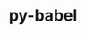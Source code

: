---
title: "py-babel"
layout: cache
categories: [package, develop]
meta: {"versions": ["2.12.1"], "compilers": ["gcc@=11.1.0", "gcc@=11.4.0", "gcc@=9.4.0", "oneapi@=2023.2.0", "oneapi@=2024.0.0"], "oss": ["ubuntu20.04", "ubuntu22.04"], "platforms": ["linux"], "targets": ["aarch64", "neoverse_v1", "neoverse_v2", "ppc64le", "x86_64_v3"], "stacks": ["data-vis-sdk", "e4s", "e4s-aarch64", "e4s-neoverse-v2", "e4s-neoverse_v1", "e4s-oneapi", "e4s-power", "root"], "num_specs": 30, "num_specs_by_stack": {"e4s-neoverse_v1": 4, "root": 30, "e4s-power": 6, "data-vis-sdk": 3, "e4s": 5, "e4s-oneapi": 6, "e4s-aarch64": 2, "e4s-neoverse-v2": 4}}
spec_details: [{"hash": "khzv2dumzpc7b6kwaiacmsavwiiovuvc", "compiler": "gcc@=11.4.0", "versions": ["2.12.1"], "os": "ubuntu20.04", "platform": "linux", "target": "neoverse_v1", "variants": ["build_system=python_pip"], "stacks": ["e4s-neoverse_v1", "root"], "size": "-", "tarball": "https://binaries.spack.io/develop/build_cache/linux-ubuntu20.04-neoverse_v1/gcc-11.4.0/py-babel-2.12.1/linux-ubuntu20.04-neoverse_v1-gcc-11.4.0-py-babel-2.12.1-khzv2dumzpc7b6kwaiacmsavwiiovuvc.spack"}, {"hash": "dgm2xwrvjz7d3fnecho2eodxkgmwm7pk", "compiler": "gcc@=11.4.0", "versions": ["2.12.1"], "os": "ubuntu20.04", "platform": "linux", "target": "neoverse_v1", "variants": ["build_system=python_pip"], "stacks": ["e4s-neoverse_v1", "root"], "size": "-", "tarball": "https://binaries.spack.io/develop/build_cache/linux-ubuntu20.04-neoverse_v1/gcc-11.4.0/py-babel-2.12.1/linux-ubuntu20.04-neoverse_v1-gcc-11.4.0-py-babel-2.12.1-dgm2xwrvjz7d3fnecho2eodxkgmwm7pk.spack"}, {"hash": "u7mhpi2yknloxoobylapj2z3ycspdkz7", "compiler": "gcc@=11.4.0", "versions": ["2.12.1"], "os": "ubuntu20.04", "platform": "linux", "target": "neoverse_v1", "variants": ["build_system=python_pip"], "stacks": ["e4s-neoverse_v1", "root"], "size": "-", "tarball": "https://binaries.spack.io/develop/build_cache/linux-ubuntu20.04-neoverse_v1/gcc-11.4.0/py-babel-2.12.1/linux-ubuntu20.04-neoverse_v1-gcc-11.4.0-py-babel-2.12.1-u7mhpi2yknloxoobylapj2z3ycspdkz7.spack"}, {"hash": "a7axjuypaxoo4lqlyeuwkgscgeitujic", "compiler": "gcc@=11.4.0", "versions": ["2.12.1"], "os": "ubuntu20.04", "platform": "linux", "target": "neoverse_v1", "variants": ["build_system=python_pip"], "stacks": ["e4s-neoverse_v1", "root"], "size": "-", "tarball": "https://binaries.spack.io/develop/build_cache/linux-ubuntu20.04-neoverse_v1/gcc-11.4.0/py-babel-2.12.1/linux-ubuntu20.04-neoverse_v1-gcc-11.4.0-py-babel-2.12.1-a7axjuypaxoo4lqlyeuwkgscgeitujic.spack"}, {"hash": "r7devy27prvd4cjbl5qh6lw4ox4hw3mc", "compiler": "gcc@=9.4.0", "versions": ["2.12.1"], "os": "ubuntu20.04", "platform": "linux", "target": "ppc64le", "variants": ["build_system=python_pip"], "stacks": ["e4s-power", "root"], "size": "-", "tarball": "https://binaries.spack.io/develop/build_cache/linux-ubuntu20.04-ppc64le/gcc-9.4.0/py-babel-2.12.1/linux-ubuntu20.04-ppc64le-gcc-9.4.0-py-babel-2.12.1-r7devy27prvd4cjbl5qh6lw4ox4hw3mc.spack"}, {"hash": "5eitq2etwsyiwoqbnifhu4ssmzzts7fp", "compiler": "gcc@=9.4.0", "versions": ["2.12.1"], "os": "ubuntu20.04", "platform": "linux", "target": "ppc64le", "variants": ["build_system=python_pip"], "stacks": ["e4s-power", "root"], "size": "-", "tarball": "https://binaries.spack.io/develop/build_cache/linux-ubuntu20.04-ppc64le/gcc-9.4.0/py-babel-2.12.1/linux-ubuntu20.04-ppc64le-gcc-9.4.0-py-babel-2.12.1-5eitq2etwsyiwoqbnifhu4ssmzzts7fp.spack"}, {"hash": "5fldochvtf2asnbq7abu4eyvzyequ42h", "compiler": "gcc@=9.4.0", "versions": ["2.12.1"], "os": "ubuntu20.04", "platform": "linux", "target": "ppc64le", "variants": ["build_system=python_pip"], "stacks": ["e4s-power", "root"], "size": "-", "tarball": "https://binaries.spack.io/develop/build_cache/linux-ubuntu20.04-ppc64le/gcc-9.4.0/py-babel-2.12.1/linux-ubuntu20.04-ppc64le-gcc-9.4.0-py-babel-2.12.1-5fldochvtf2asnbq7abu4eyvzyequ42h.spack"}, {"hash": "yl4ebw2rj5f47ajcsax3wo3l6qzpv52b", "compiler": "gcc@=9.4.0", "versions": ["2.12.1"], "os": "ubuntu20.04", "platform": "linux", "target": "ppc64le", "variants": ["build_system=python_pip"], "stacks": ["e4s-power", "root"], "size": "-", "tarball": "https://binaries.spack.io/develop/build_cache/linux-ubuntu20.04-ppc64le/gcc-9.4.0/py-babel-2.12.1/linux-ubuntu20.04-ppc64le-gcc-9.4.0-py-babel-2.12.1-yl4ebw2rj5f47ajcsax3wo3l6qzpv52b.spack"}, {"hash": "wg6bx333rxmjleytzjauaqip4m6ijdhp", "compiler": "gcc@=9.4.0", "versions": ["2.12.1"], "os": "ubuntu20.04", "platform": "linux", "target": "ppc64le", "variants": ["build_system=python_pip"], "stacks": ["e4s-power", "root"], "size": "-", "tarball": "https://binaries.spack.io/develop/build_cache/linux-ubuntu20.04-ppc64le/gcc-9.4.0/py-babel-2.12.1/linux-ubuntu20.04-ppc64le-gcc-9.4.0-py-babel-2.12.1-wg6bx333rxmjleytzjauaqip4m6ijdhp.spack"}, {"hash": "ytjnnj245ewjxbqki424yhunnbtf75f5", "compiler": "gcc@=9.4.0", "versions": ["2.12.1"], "os": "ubuntu20.04", "platform": "linux", "target": "ppc64le", "variants": ["build_system=python_pip"], "stacks": ["e4s-power", "root"], "size": "-", "tarball": "https://binaries.spack.io/develop/build_cache/linux-ubuntu20.04-ppc64le/gcc-9.4.0/py-babel-2.12.1/linux-ubuntu20.04-ppc64le-gcc-9.4.0-py-babel-2.12.1-ytjnnj245ewjxbqki424yhunnbtf75f5.spack"}, {"hash": "e6wztjac3mmy456kw6e5kz36jrq6yyvy", "compiler": "gcc@=11.1.0", "versions": ["2.12.1"], "os": "ubuntu20.04", "platform": "linux", "target": "x86_64_v3", "variants": ["build_system=python_pip"], "stacks": ["data-vis-sdk", "root"], "size": "-", "tarball": "https://binaries.spack.io/develop/build_cache/linux-ubuntu20.04-x86_64_v3/gcc-11.1.0/py-babel-2.12.1/linux-ubuntu20.04-x86_64_v3-gcc-11.1.0-py-babel-2.12.1-e6wztjac3mmy456kw6e5kz36jrq6yyvy.spack"}, {"hash": "lq5sl2nbpxk2kljxnmgsyuq3e2nswjzl", "compiler": "gcc@=11.1.0", "versions": ["2.12.1"], "os": "ubuntu20.04", "platform": "linux", "target": "x86_64_v3", "variants": ["build_system=python_pip"], "stacks": ["data-vis-sdk", "root"], "size": "-", "tarball": "https://binaries.spack.io/develop/build_cache/linux-ubuntu20.04-x86_64_v3/gcc-11.1.0/py-babel-2.12.1/linux-ubuntu20.04-x86_64_v3-gcc-11.1.0-py-babel-2.12.1-lq5sl2nbpxk2kljxnmgsyuq3e2nswjzl.spack"}, {"hash": "36wvwyffi3xkqglpj43fasnz477gfgh5", "compiler": "gcc@=11.1.0", "versions": ["2.12.1"], "os": "ubuntu20.04", "platform": "linux", "target": "x86_64_v3", "variants": ["build_system=python_pip"], "stacks": ["data-vis-sdk", "root"], "size": "-", "tarball": "https://binaries.spack.io/develop/build_cache/linux-ubuntu20.04-x86_64_v3/gcc-11.1.0/py-babel-2.12.1/linux-ubuntu20.04-x86_64_v3-gcc-11.1.0-py-babel-2.12.1-36wvwyffi3xkqglpj43fasnz477gfgh5.spack"}, {"hash": "reeczdovkdvoufymg3svgonlehpemh4c", "compiler": "gcc@=11.4.0", "versions": ["2.12.1"], "os": "ubuntu20.04", "platform": "linux", "target": "x86_64_v3", "variants": ["build_system=python_pip"], "stacks": ["e4s", "root"], "size": "-", "tarball": "https://binaries.spack.io/develop/build_cache/linux-ubuntu20.04-x86_64_v3/gcc-11.4.0/py-babel-2.12.1/linux-ubuntu20.04-x86_64_v3-gcc-11.4.0-py-babel-2.12.1-reeczdovkdvoufymg3svgonlehpemh4c.spack"}, {"hash": "foirdaxuxpjl5ra4ajpjz7gyjszrgy5l", "compiler": "gcc@=11.4.0", "versions": ["2.12.1"], "os": "ubuntu20.04", "platform": "linux", "target": "x86_64_v3", "variants": ["build_system=python_pip"], "stacks": ["e4s", "root"], "size": "-", "tarball": "https://binaries.spack.io/develop/build_cache/linux-ubuntu20.04-x86_64_v3/gcc-11.4.0/py-babel-2.12.1/linux-ubuntu20.04-x86_64_v3-gcc-11.4.0-py-babel-2.12.1-foirdaxuxpjl5ra4ajpjz7gyjszrgy5l.spack"}, {"hash": "exl7rdhwwzofoenbcaaktsy4lbxrwimv", "compiler": "gcc@=11.4.0", "versions": ["2.12.1"], "os": "ubuntu20.04", "platform": "linux", "target": "x86_64_v3", "variants": ["build_system=python_pip"], "stacks": ["e4s", "root"], "size": "-", "tarball": "https://binaries.spack.io/develop/build_cache/linux-ubuntu20.04-x86_64_v3/gcc-11.4.0/py-babel-2.12.1/linux-ubuntu20.04-x86_64_v3-gcc-11.4.0-py-babel-2.12.1-exl7rdhwwzofoenbcaaktsy4lbxrwimv.spack"}, {"hash": "nemla42pux7llwtytdnux6uvmhdnakj3", "compiler": "gcc@=11.4.0", "versions": ["2.12.1"], "os": "ubuntu20.04", "platform": "linux", "target": "x86_64_v3", "variants": ["build_system=python_pip"], "stacks": ["e4s", "root"], "size": "-", "tarball": "https://binaries.spack.io/develop/build_cache/linux-ubuntu20.04-x86_64_v3/gcc-11.4.0/py-babel-2.12.1/linux-ubuntu20.04-x86_64_v3-gcc-11.4.0-py-babel-2.12.1-nemla42pux7llwtytdnux6uvmhdnakj3.spack"}, {"hash": "z7jl326cnpk5wthdmdopzdyxuojkpbxp", "compiler": "gcc@=11.4.0", "versions": ["2.12.1"], "os": "ubuntu20.04", "platform": "linux", "target": "x86_64_v3", "variants": ["build_system=python_pip"], "stacks": ["e4s", "root"], "size": "-", "tarball": "https://binaries.spack.io/develop/build_cache/linux-ubuntu20.04-x86_64_v3/gcc-11.4.0/py-babel-2.12.1/linux-ubuntu20.04-x86_64_v3-gcc-11.4.0-py-babel-2.12.1-z7jl326cnpk5wthdmdopzdyxuojkpbxp.spack"}, {"hash": "5i43j27omezcoins7vd63pqgyrnixrxr", "compiler": "oneapi@=2023.2.0", "versions": ["2.12.1"], "os": "ubuntu20.04", "platform": "linux", "target": "x86_64_v3", "variants": ["build_system=python_pip"], "stacks": ["e4s-oneapi", "root"], "size": "-", "tarball": "https://binaries.spack.io/develop/build_cache/linux-ubuntu20.04-x86_64_v3/oneapi-2023.2.0/py-babel-2.12.1/linux-ubuntu20.04-x86_64_v3-oneapi-2023.2.0-py-babel-2.12.1-5i43j27omezcoins7vd63pqgyrnixrxr.spack"}, {"hash": "ujinblbczuf474ch4yerrdgym2hp5eyk", "compiler": "oneapi@=2023.2.0", "versions": ["2.12.1"], "os": "ubuntu20.04", "platform": "linux", "target": "x86_64_v3", "variants": ["build_system=python_pip"], "stacks": ["e4s-oneapi", "root"], "size": "-", "tarball": "https://binaries.spack.io/develop/build_cache/linux-ubuntu20.04-x86_64_v3/oneapi-2023.2.0/py-babel-2.12.1/linux-ubuntu20.04-x86_64_v3-oneapi-2023.2.0-py-babel-2.12.1-ujinblbczuf474ch4yerrdgym2hp5eyk.spack"}, {"hash": "2kn5hxn5lgee7n275kvyuj5qnve5erdg", "compiler": "gcc@=11.4.0", "versions": ["2.12.1"], "os": "ubuntu22.04", "platform": "linux", "target": "aarch64", "variants": ["build_system=python_pip"], "stacks": ["e4s-aarch64", "root"], "size": "-", "tarball": "https://binaries.spack.io/develop/build_cache/linux-ubuntu22.04-aarch64/gcc-11.4.0/py-babel-2.12.1/linux-ubuntu22.04-aarch64-gcc-11.4.0-py-babel-2.12.1-2kn5hxn5lgee7n275kvyuj5qnve5erdg.spack"}, {"hash": "6cqjwmkgqwprnrbjs3sleu2w2vcmxjwn", "compiler": "gcc@=11.4.0", "versions": ["2.12.1"], "os": "ubuntu22.04", "platform": "linux", "target": "aarch64", "variants": ["build_system=python_pip"], "stacks": ["e4s-aarch64", "root"], "size": "-", "tarball": "https://binaries.spack.io/develop/build_cache/linux-ubuntu22.04-aarch64/gcc-11.4.0/py-babel-2.12.1/linux-ubuntu22.04-aarch64-gcc-11.4.0-py-babel-2.12.1-6cqjwmkgqwprnrbjs3sleu2w2vcmxjwn.spack"}, {"hash": "ooie63626nnq7wmx6avmdenya2lkiwxk", "compiler": "gcc@=11.4.0", "versions": ["2.12.1"], "os": "ubuntu22.04", "platform": "linux", "target": "neoverse_v2", "variants": ["build_system=python_pip"], "stacks": ["e4s-neoverse-v2", "root"], "size": "-", "tarball": "https://binaries.spack.io/develop/build_cache/linux-ubuntu22.04-neoverse_v2/gcc-11.4.0/py-babel-2.12.1/linux-ubuntu22.04-neoverse_v2-gcc-11.4.0-py-babel-2.12.1-ooie63626nnq7wmx6avmdenya2lkiwxk.spack"}, {"hash": "re4rvqx5okvv4kpgylta42fijjwaxyf4", "compiler": "gcc@=11.4.0", "versions": ["2.12.1"], "os": "ubuntu22.04", "platform": "linux", "target": "neoverse_v2", "variants": ["build_system=python_pip"], "stacks": ["e4s-neoverse-v2", "root"], "size": "-", "tarball": "https://binaries.spack.io/develop/build_cache/linux-ubuntu22.04-neoverse_v2/gcc-11.4.0/py-babel-2.12.1/linux-ubuntu22.04-neoverse_v2-gcc-11.4.0-py-babel-2.12.1-re4rvqx5okvv4kpgylta42fijjwaxyf4.spack"}, {"hash": "5jjzx3bp74xh3n3ziomoxf4z6veaxdev", "compiler": "gcc@=11.4.0", "versions": ["2.12.1"], "os": "ubuntu22.04", "platform": "linux", "target": "neoverse_v2", "variants": ["build_system=python_pip"], "stacks": ["e4s-neoverse-v2", "root"], "size": "-", "tarball": "https://binaries.spack.io/develop/build_cache/linux-ubuntu22.04-neoverse_v2/gcc-11.4.0/py-babel-2.12.1/linux-ubuntu22.04-neoverse_v2-gcc-11.4.0-py-babel-2.12.1-5jjzx3bp74xh3n3ziomoxf4z6veaxdev.spack"}, {"hash": "h5aajsa7umf7ajvhrnzsdt3d6mlfg3fq", "compiler": "gcc@=11.4.0", "versions": ["2.12.1"], "os": "ubuntu22.04", "platform": "linux", "target": "neoverse_v2", "variants": ["build_system=python_pip"], "stacks": ["e4s-neoverse-v2", "root"], "size": "-", "tarball": "https://binaries.spack.io/develop/build_cache/linux-ubuntu22.04-neoverse_v2/gcc-11.4.0/py-babel-2.12.1/linux-ubuntu22.04-neoverse_v2-gcc-11.4.0-py-babel-2.12.1-h5aajsa7umf7ajvhrnzsdt3d6mlfg3fq.spack"}, {"hash": "hm3hmrgjucgdo7wz2uwrifd4wwcospx3", "compiler": "oneapi@=2024.0.0", "versions": ["2.12.1"], "os": "ubuntu22.04", "platform": "linux", "target": "x86_64_v3", "variants": ["build_system=python_pip"], "stacks": ["e4s-oneapi", "root"], "size": "-", "tarball": "https://binaries.spack.io/develop/build_cache/linux-ubuntu22.04-x86_64_v3/oneapi-2024.0.0/py-babel-2.12.1/linux-ubuntu22.04-x86_64_v3-oneapi-2024.0.0-py-babel-2.12.1-hm3hmrgjucgdo7wz2uwrifd4wwcospx3.spack"}, {"hash": "wyelgemqut653ipnlcrsxkbnz6essxhk", "compiler": "oneapi@=2024.0.0", "versions": ["2.12.1"], "os": "ubuntu22.04", "platform": "linux", "target": "x86_64_v3", "variants": ["build_system=python_pip"], "stacks": ["e4s-oneapi", "root"], "size": "-", "tarball": "https://binaries.spack.io/develop/build_cache/linux-ubuntu22.04-x86_64_v3/oneapi-2024.0.0/py-babel-2.12.1/linux-ubuntu22.04-x86_64_v3-oneapi-2024.0.0-py-babel-2.12.1-wyelgemqut653ipnlcrsxkbnz6essxhk.spack"}, {"hash": "ootblxrwklevvhbesosigatx2zj36kmz", "compiler": "oneapi@=2024.0.0", "versions": ["2.12.1"], "os": "ubuntu22.04", "platform": "linux", "target": "x86_64_v3", "variants": ["build_system=python_pip"], "stacks": ["e4s-oneapi", "root"], "size": "-", "tarball": "https://binaries.spack.io/develop/build_cache/linux-ubuntu22.04-x86_64_v3/oneapi-2024.0.0/py-babel-2.12.1/linux-ubuntu22.04-x86_64_v3-oneapi-2024.0.0-py-babel-2.12.1-ootblxrwklevvhbesosigatx2zj36kmz.spack"}, {"hash": "ppvvxzb53qeskqoc22gxo2bwvvx2b7wp", "compiler": "oneapi@=2024.0.0", "versions": ["2.12.1"], "os": "ubuntu22.04", "platform": "linux", "target": "x86_64_v3", "variants": ["build_system=python_pip"], "stacks": ["e4s-oneapi", "root"], "size": "-", "tarball": "https://binaries.spack.io/develop/build_cache/linux-ubuntu22.04-x86_64_v3/oneapi-2024.0.0/py-babel-2.12.1/linux-ubuntu22.04-x86_64_v3-oneapi-2024.0.0-py-babel-2.12.1-ppvvxzb53qeskqoc22gxo2bwvvx2b7wp.spack"}]
---